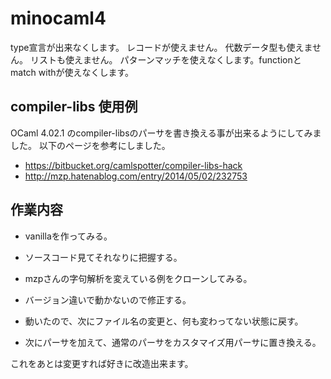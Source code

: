 # minocaml4

type宣言が出来なくします。
レコードが使えません。
代数データ型も使えません。
リストも使えません。
パターンマッチを使えなくします。functionとmatch withが使えなくします。


## compiler-libs 使用例



OCaml 4.02.1 のcompiler-libsのパーサを書き換える事が出来るようにしてみました。
以下のページを参考にしました。

- https://bitbucket.org/camlspotter/compiler-libs-hack
- http://mzp.hatenablog.com/entry/2014/05/02/232753

## 作業内容

- vanillaを作ってみる。
- ソースコード見てそれなりに把握する。

- mzpさんの字句解析を変えている例をクローンしてみる。
- バージョン違いで動かないので修正する。

- 動いたので、次にファイル名の変更と、何も変わってない状態に戻す。

- 次にパーサを加えて、通常のパーサをカスタマイズ用パーサに置き換える。

これをあとは変更すれば好きに改造出来ます。

